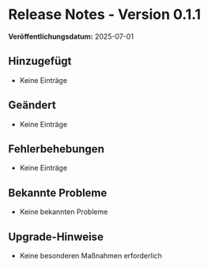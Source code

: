 # Release Notes - Version 0.1.1

**Veröffentlichungsdatum:** 2025-07-01

## Hinzugefügt
- Keine Einträge

## Geändert
- Keine Einträge

## Fehlerbehebungen
- Keine Einträge

## Bekannte Probleme
- Keine bekannten Probleme

## Upgrade-Hinweise
- Keine besonderen Maßnahmen erforderlich
